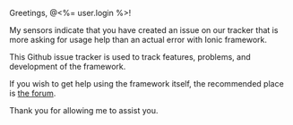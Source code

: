 Greetings, @<%= user.login %>!

My sensors indicate that you have created an issue on our tracker that is more asking for usage help than an actual error with Ionic framework.

This Github issue tracker is used to track features, problems, and development of the framework.  

If you wish to get help using the framework itself, the recommended place is [the forum](http://forum.ionicframework.com).

Thank you for allowing me to assist you.

